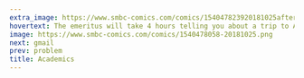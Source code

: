 ```yaml
---
extra_image: https://www.smbc-comics.com/comics/154047823920181025after.png
hovertext: The emeritus will take 4 hours telling you about a trip to Africa that happened 40 years ago.
image: https://www.smbc-comics.com/comics/1540478058-20181025.png
next: gmail
prev: problem
title: Academics
---
```

